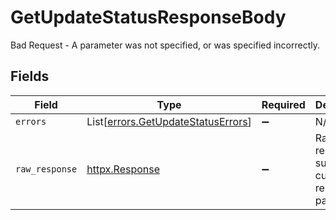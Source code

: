 # GetUpdateStatusResponseBody

Bad Request - A parameter was not specified, or was specified incorrectly.


## Fields

| Field                                                                              | Type                                                                               | Required                                                                           | Description                                                                        |
| ---------------------------------------------------------------------------------- | ---------------------------------------------------------------------------------- | ---------------------------------------------------------------------------------- | ---------------------------------------------------------------------------------- |
| `errors`                                                                           | List[[errors.GetUpdateStatusErrors](../../models/errors/getupdatestatuserrors.md)] | :heavy_minus_sign:                                                                 | N/A                                                                                |
| `raw_response`                                                                     | [httpx.Response](https://www.python-httpx.org/api/#response)                       | :heavy_minus_sign:                                                                 | Raw HTTP response; suitable for custom response parsing                            |